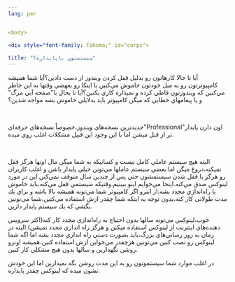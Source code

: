 ```yaml
---
lang: per


<body>

<div style="font-family: Tahoma;" id="corps">

title: "سيستمتون ناپايداره؟"
---
```


آيا تا حالا كارهاتون رو بدليل قفل كردن ويندوز از دست دادين؟آيا شما
هميشه كامپيوترتون رو به ميل خودتون خاموش مي&zwnj;كنين يا اينكا رو بعهضي
وقتها به اين خاطر مي&zwnj;كنين كه ويندوزتون قاطي كرده و نميذاره كاري
بكنين؟آيا تا بحال با"صفحه آبي مرگ" و يا پيغامهاي خطايي كه ميگن كامپيوتر
بايد بدلايلي خاموش بشه مواجه شدين؟<br />

<br />

جديدترين نسخه&zwnj;هاي ويندوز،خصوصاً نسخه&zwnj;هاي
حرفه&zwnj;اي"Professional"اون دارن پايدار تر از قبل ميشن اما با اين
وجود اين قبيل مشكلات اغلب روي ميده.<br />

<br />

البته هيچ سيستم عاملي كامل نيست و كسانيكه به شما ميگن مال اونها هرگز
قفل نميكنه،دروغ ميگن اما بعضي سيستم عاملها مي&zwnj;تونن خيلي پايدار
باشن و اغلب كاربران رو هرگز با قفل شدن سيستمشون حتي پس از چندين سال
متوقف نمي&zwnj;كنن.اين در مورد لينوكس صدق مي&zwnj;كنه.اينجا
مي&zwnj;خوايم اينو ببينيم.وقتيكه سيستمي قفل مي&zwnj;كنه،بايد خاموش يا
راه&zwnj;اندازي مجدد بشه.از اينرو اگر كامپيوتر شما مي&zwnj;تونه هميشه
بالا باشه و براي يك مدت طولاني كار كنه،بدون توجه به اينكه شما چقدر ازش
استفاده مي&zwnj;كنين،شما مي&zwnj;تونين بگشي كه يك سيستم پايدار دارين.<br />

خوب،لينوكس مي&zwnj;تونه سالها بدون احتياج به راه&zwnj;اندازي مجدد كار
كنه(اكثر سرويس دهنده&zwnj;هاي اينترنت از لينوكس استفاده ميكنن و هرگز
راه اندازي مجدد نميشن).البته در زمان به روز رساني&zwnj;هاي بزرگ،بايد
بصورت دستي راه اندازي مجدد بشه اما اگه شما لينوكس رو نصب كنين
مي&zwnj;تونين هرچقدر مي&zwnj;خواين ازش استفاده كنين،هميشه اونرو روشن
نگهدارين و سالها بدون هيچ مشكلي كار كنين.<br />

در اغلب موارد شما سيستموتون رو به اين مدت روشن نگه نميدارين اما اين خودش نشون ميده كه لينوكس چقدر پايداره.<br />










